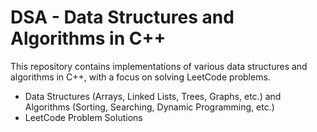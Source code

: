 # DSA - Data Structures and Algorithms in C++

This repository contains implementations of various data structures and algorithms in C++, with a focus on solving LeetCode problems. 

- Data Structures (Arrays, Linked Lists, Trees, Graphs, etc.) and Algorithms (Sorting, Searching, Dynamic Programming, etc.) 
- LeetCode Problem Solutions
